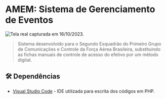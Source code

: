 # AMEM: Sistema de Gerenciamento de Eventos

![Tela real capturada em 16/10/2023.](https://i.imgur.com/HJOf553.png)

> Sistema desenvolvido para o Segundo Esquadrão do Primeiro Grupo de Comunicações e Controle da Força Aérea Brasileira, substituindo as fichas manuais de controle de acesso do efetivo por um método digital.

## 🛠️ Dependências

* [Visual Studio Code](https://code.visualstudio.com/) - IDE utilizada para escrita dos códigos em PHP.
